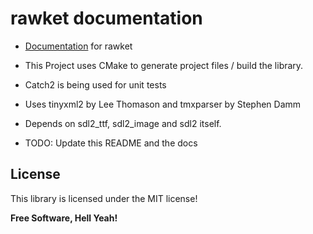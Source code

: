 # rawket documentation

* [Documentation](https://defense2000x.com/rawket/) for rawket

* This Project uses CMake to generate project files / build the library.

* Catch2 is being used for unit tests

* Uses tinyxml2 by Lee Thomason and tmxparser by Stephen Damm
* Depends on sdl2_ttf, sdl2_image and sdl2 itself.

* TODO: Update this README and the docs

License
----
This library is licensed under the 
MIT license!

**Free Software, Hell Yeah!**

